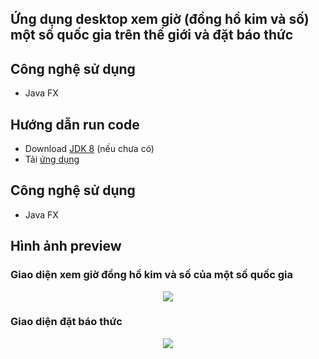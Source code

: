 ## Ứng dụng desktop xem giờ (đồng hồ kim và số) một số quốc gia trên thế giới và đặt báo thức

## Công nghệ sử dụng
- Java FX

## Hướng dẫn run code
- Download [JDK 8](https://github.com/anhdh-gh?tab=repositories&type=public) (nếu chưa có)
- Tải [ứng dụng](https://objects.githubusercontent.com/github-production-release-asset-2e65be/343110391/76b2b727-39cc-45ef-976b-8d3d60121ad7?X-Amz-Algorithm=AWS4-HMAC-SHA256&X-Amz-Credential=AKIAIWNJYAX4CSVEH53A%2F20220704%2Fus-east-1%2Fs3%2Faws4_request&X-Amz-Date=20220704T054512Z&X-Amz-Expires=300&X-Amz-Signature=05361aafa1b834ce706ac476de34864325b7a9fcf1efcf6c08830aa2dc87c9b7&X-Amz-SignedHeaders=host&actor_id=79781308&key_id=0&repo_id=343110391&response-content-disposition=attachment%3B%20filename%3DClocks-and-alarms.jar&response-content-type=application%2Foctet-stream)

## Công nghệ sử dụng
- Java FX

## Hình ảnh preview
### Giao diện xem giờ đồng hồ kim và số của một số quốc gia
<p align="center">
  <img src="https://user-images.githubusercontent.com/79781308/173048493-0619a567-ebca-4ff5-9385-54f7fd3657aa.png" />
</p>

### Giao diện đặt báo thức
<p align="center">
  <img src="https://user-images.githubusercontent.com/79781308/173048399-edef5179-1983-4791-8a60-4475411967a1.png" />
</p>
